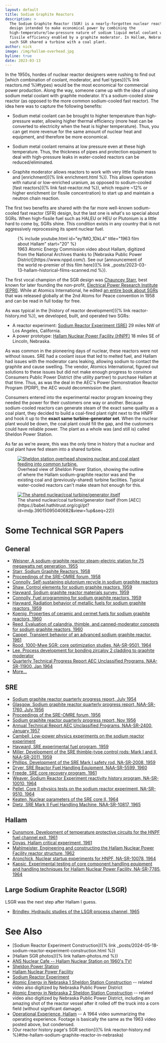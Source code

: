 ```yaml
---
layout: default
title: Sodium Graphite Reactors
description: >
  The Sodium Graphite Reactor (SGR) is a nearly-forgotten nuclear reactor
  design intended to make economical power by combining the
  high-temperature/low-pressure nature of sodium liquid metal coolant with the
  fissile efficiency enabled by a graphite moderator. In Hallam, Nebraska, one
  such SGR shared a turbine with a coal plant.
author: nick
image: /img/hallam-overhead.jpg
byline: true
date: 2023-03-13
---
```


<div class="row">
<div class="col-md-8" markdown="1">

In the 1950s, hordes of nuclear reactor designers were rushing to find out
[which combination of coolant, moderator, and fuel types]({% link reactors.md
%}#types) would be the most economical for commercial power production. Along
the way, someone came up with the idea of using sodium metal coolant with
graphite moderator. It's a sodium-cooled _slow_ reactor (as opposed to the more
common sodium-cooled fast reactor). The idea here was to capture the following
benefits:

- Sodium metal coolant can be brought to higher temperature than high-pressure water,
  allowing higher thermal efficiency (more heat can be converted to electricity when
  the heat is higher temperature). Thus, you can get more revenue for the same amount
  of nuclear heat and equipment, and therefore be more economical.

- Sodium metal coolant remains at low pressure even at these high temperature. Thus,
  the thickness of pipes and protection equipment to deal with high-pressure
  leaks in water-cooled reactors can be reduced/eliminated.

- Graphite moderator allows reactors to work with very little fissile mass
  and [enrichment]({% link enrichment.html %}).
  This allows operation with natural or low-enriched uranium, as opposed to
  sodium-cooled [fast reactors]({% link fast-reactor.md %}), which require ~12% or higher
  enrichment (or fissile concentration) to start up and maintain a neutron chain reaction.

The first two benefits are shared with the far more well-known sodium-cooled fast reactor
(SFR) design, but the last one is what's so special about SGRs. When high-fissile fuel such
as HALEU or HEU or Plutonium is a little hard to come by, SGRs shine. This condition exists
in any country that is not aggressively reprocessing its spent nuclear fuel.

<figure>
<div class="ratio ratio-16x9">
{% include youtube.html id="ey1MO_1DkL4" title="1963 film about Hallam" start="20" %}
</div>
<figcaption markdown="1">1963 Atomic Energy Commission video about Hallam,
digitized from the National Archives thanks to  [Nebraska Public Power
District](https://www.nppd.com/). See our [announcement of the world re-premier
of this film here]({% link _posts/2023-03-13-hallam-historical-films-scanned.md %}).
</figcaption> 
</figure>

The first vocal champion of the SGR design was [Chauncey
Starr](https://en.wikipedia.org/wiki/Chauncey_Starr), best known for later
founding the non-profit, [Electrical Power Research Institute
(EPRI)](https://en.wikipedia.org/wiki/Electric_Power_Research_Institute). While
at Atomics International, he edited [an entire book about
SGRs](https://babel.hathitrust.org/cgi/pt?id=mdp.39015003993881&view=1up&seq=7)
that was released globally at the 2nd Atoms for Peace convention in 1958 and can
be read in full today for free.

As was typical in the [history of reactor development]({% link reactor-history.md
%}), we developed, built, and operated two SGRs:

- A reactor experiment: [Sodium Reactor Experiment
  (SRE)](https://en.wikipedia.org/wiki/Sodium_Reactor_Experiment) 29 miles NW of
  Los Angeles, California.
- A power prototype: [Hallam Nuclear Power Facility
  (HNPF)](https://en.wikipedia.org/wiki/Hallam_Nuclear_Power_Facility) 18 miles SE
  of Lincoln, Nebraska.

As was common in the pioneering days of nuclear, these reactors were not without
issues. SRE had a coolant issue that led to melted fuel, and Hallam had issues
with the moderator cans leaking, allowing sodium to contact the graphite and
cause swelling. The vendor, Atomics International, figured out solutions to
these issues but did not make enough progress to convince Consumers Public Power
District (the utility partner) to purchase Hallam at that time. Thus, as was
the deal in the AEC's Power Demonstration Reactor Program (PDRP), the AEC would
decommission the plant.

Consumers entered into the experimental reactor program knowing they needed the
power for their customers one way or another. Because sodium-cooled reactors can
generate steam of the exact same quality as a coal plant, they decided to build
a coal-fired plant right next to the HNPF and hook it up to the **exact same
turbine-generator set**. When the nuclear plant would be down, the coal plant
could fill the gap, and the customers could have reliable power. The plant
as a whole was (and still is) called Sheldon Power Station.

As far as we're aware, this was the only time in history that a nuclear and coal
plant have fed steam into a shared turbine.

<figure>
  <a href="/img/hallam-overhead.jpg">
  <img src="/img/hallam-overhead.jpg" alt="Sheldon station overhead showing nuclear and coal plant feeding into common turbine." class="img img-fluid center-block"></a>
   <figcaption markdown="1">Overhead view of Sheldon Power Station, showing the
   outline of where the Hallam sodium-graphite reactor was and the existing coal
   and (previously-shared) turbine facilities. Typical water-cooled reactors can't make 
   steam hot enough for this.
</figcaption> 
</figure>

<figure>
  <a href="/img/Hallam-turbine-generator.jpg">
  <img src="/img/Hallam-turbine-generator.jpg" alt="The shared nuclear/coal turbine/generator itself" class="img img-fluid center-block"></a>
   <figcaption markdown="1">The shared nuclear/coal turbine/generator itself (from [AEC](https://babel.hathitrust.org/cgi/pt?id=mdp.39015095040682&view=1up&seq=22))
</figcaption> 
</figure>

# Some Technical SGR Papers

## General

- [Weisner, A sodium-graphite reactor steam-electric station for 75 megawatts net
  generation, 1955](https://babel.hathitrust.org/cgi/pt?id=mdp.39015095000678)
- [Starr, Sodium Graphite Reactors, 1958](https://babel.hathitrust.org/cgi/pt?id=mdp.39015003993881&seq=7)
- [Proceedings of the SRE-OMRE forum,
  1958](https://babel.hathitrust.org/cgi/pt?id=mdp.39015095054634)
- [Connolly, Self-sustaining plutonium recycle in sodium graphite reactors](https://babel.hathitrust.org/cgi/pt?id=mdp.39015095002765)
- [Shaw, Control elements for sodium graphite reactors, 1959](https://babel.hathitrust.org/cgi/pt?id=mdp.39015095100593)
- [Hayward, Sodium graphite reactor materials survey, 1959](https://babel.hathitrust.org/cgi/pt?id=mdp.39015095002849)
- [Connolly, Fuel programming for sodium graphite reactors,
  1959](https://babel.hathitrust.org/cgi/pt?id=mdp.39015095002872)
- [Hayward, Radiation behavior of metallic fuels for sodium graphite reactors, 1959](https://babel.hathitrust.org/cgi/pt?id=mdp.39015095002401)
- [Koenig, Properties of ceramic and cermet fuels for sodium graphite reactors, 1960](https://babel.hathitrust.org/cgi/pt?id=mdp.39015095002716)
- [Reed, Evaluation of calandria, thimble, and canned-moderator concepts for
  sodium graphite reactors,
  1960](https://babel.hathitrust.org/cgi/pt?id=mdp.39015095002476)
- [Cappel, Transient behavior of an advanced sodium graphite reactor,
  1961](https://babel.hathitrust.org/cgi/pt?id=mdp.39015095002682)
- [Rood, 1000-Mwe SGR: core optimization studies, NA-SR-9501,
  1964](https://catalog.hathitrust.org/Record/100902310)
- [Lee, Process development for bonding zircaloy 2 cladding to graphite
  moderator](https://babel.hathitrust.org/cgi/pt?id=mdp.39015095164318)
- [Quarterly Technical Progress Report AEC Unclassified Programs, NAA-SR-11900, Jan 1964](https://babel.hathitrust.org/cgi/pt?id=mdp.39015095256460&seq=3)
- [More...](https://catalog.hathitrust.org/Search/Home?lookfor=%22%20Sodium%20graphite%20reactors%22&type=subject&inst=)

## SRE

- [Sodium graphite reactor quarterly progress report, July 1954](https://babel.hathitrust.org/cgi/pt?id=mdp.39015095279033&seq=7)
- [Glasgow, Sodium graphite reactor quarterly progress report, NAA-SR-1760, July 1956](https://babel.hathitrust.org/cgi/pt?id=mdp.39015094999730&seq=3)
- [Proceedings of the SRE-OMRE forum,
  1956](https://babel.hathitrust.org/cgi/pt?id=coo.31924105638211&seq=5)
- [Sodium graphite reactor quarterly progress report, Nov
  1956](https://babel.hathitrust.org/cgi/pt?id=mdp.39015094999730&seq=9)
- [Annual Technical Report AEC Unclassified Programs, NAA-SR-2400, January 1957](https://babel.hathitrust.org/cgi/pt?id=chi.092034558&seq=3)
- [Cambell, Low-power physics experiments on the sodium reactor
  experiment](https://babel.hathitrust.org/cgi/pt?id=mdp.39015095002369)
- [Hayward, SRE experimental fuel program, 1959](https://babel.hathitrust.org/cgi/pt?id=mdp.39015095002427)
- [Miller, Development of the SRE thimble-type control rods: Mark I and II, NAA-SR-2011, 1959](https://catalog.hathitrust.org/Record/100902953)
- [Phillips, Development of the SRE Mark I safety rod, NA-SR-2008, 1959](https://catalog.hathitrust.org/Record/100902952?type%5B%5D=subject&lookfor%5B%5D=%22%20Sodium%20graphite%20reactors%22&ft=)
- [Dryer, SRE Reactor Fuel Handling Equipment, NAA-SR-5599,
  1960](https://babel.hathitrust.org/cgi/pt?id=mdp.39015095004399&seq4)
- [Freede, SRE core recovery program, 1961](https://babel.hathitrust.org/cgi/pt?id=mdp.39015095005073)
- [Weaver, Sodium Reactor Experiment reactivity history program, NA-SR-10010, 1964](https://catalog.hathitrust.org/Record/100902523)
- [Pellet, Core II physics tests on the sodium reactor experiment, NA-SR-9510,
  1964](https://catalog.hathitrust.org/Record/100902313)
- [Keaten, Nuclear parameters of the SRE core II, 1964](https://babel.hathitrust.org/cgi/pt?id=mdp.39015095001817)
- [Dietz, SRE Mark II Fuel Handling Machine, NAA-SR-10817,
  1965](https://babel.hathitrust.org/cgi/pt?id=umn.31951d03913177g&seq=3)

## Hallam

- [Dunsmore, Development of temperature protective circuits for the HNPF fuel
  channel exit, 1961](https://babel.hathitrust.org/cgi/pt?id=mdp.39015095004100)
- [Doyas, Hallam critical experiment,
  1961](https://babel.hathitrust.org/cgi/pt?id=mdp.39015095004373)
- [Mahlmeister, Engineering and constructing the Hallam Nuclear Power Facility
  reactor structure, 1962](https://babel.hathitrust.org/cgi/pt?id=mdp.39015095005941)
- [Aronchick, Nuclear startup experiments for HNPF, NA-SR-10078,
  1964](https://catalog.hathitrust.org/Record/100902524)
- [Kapsic, Experimental testing of core component handling equipment and
  handling techniques for Hallam Nuclear Power Facility, NA-SR-7785,
  1964](https://babel.hathitrust.org/cgi/pt?id=mdp.39015095005693)

## Large Sodium Graphite Reactor (LSGR)

LSGR was the next step after Hallam I guess.

- [Brindley, Hydraulic studies of the LSGR process channel, 1965](https://babel.hathitrust.org/cgi/pt?id=mdp.39015095006758&seq=1)

# See Also

- [Sodium Reactor Experiment Construction]({% link _posts/2024-05-18-sodium-reactor-experiment-construction.html %})
- [Hallam SGR photos]({% link hallam-photos.md %})
- [ANS Nuclear Cafe -- Hallam Nuclear Station on 1960's TV!](https://www.ans.org/news/article-2163/hallam-nuclear-station-on-1960s-tv/)
- [Sheldon Power Station](https://en.wikipedia.org/wiki/Sheldon_Power_Station)
- [Hallam Nuclear Power Facility](https://en.wikipedia.org/wiki/Hallam_Nuclear_Power_Facility)
- [Sodium Reactor Experiment](https://en.wikipedia.org/wiki/Sodium_Reactor_Experiment)
- [Atomic Energy in Nebraska 1 Sheldon Station Construction](https://www.youtube.com/watch?v=gV9FjSIEKUo) --
  related video also digitized by Nebraska Public Power District
- [Atomic Energy in Nebraska 2 Sheldon Station Construction](https://www.youtube.com/watch?v=hd7CJvZ6ZAg) --
  related video also digitized by Nebraska Public Power District, including an amazing shot of the reactor
  vessel after it rolled off the truck into a corn field (without significant damage).
- [Operational Experience, Hallam](https://www.youtube.com/watch?v=H1kazdkkB5o) -- A 1964 video
  summarizing the operating experience. Footage is
  basically the same as the 1963 video posted above, but condensed.
- [Our reactor history page's SGR section]({% link reactor-history.md %}#the-hallam-sodium-graphite-reactor-in-nebraska)

</div>
</div>
